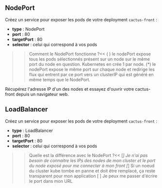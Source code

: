 ## NodePort

Créez un service pour exposer les pods de votre deployment `cactus-front` :
* **type** : NodePort
* **port** : 80
* **targetPort** : 80
* **selector** : celui qui correspond à vos pods

>>Comment le NodePort fonctionne ?<<
( ) le nodePort expose tous les pods sélectionnés présent sur un node sur le même port du node en question. Kubernetes en crée 1 par node.
(*) le nodePort expose le même port sur chaque node et redirige les flux qui entrent par ce port vers un clusterIP qui est généré en même temps que le NodePort.

Récupérez l'adresse IP d'un des nodes et essayez d'ouvrir votre cactus-front depuis un navigateur web.

## LoadBalancer

Créez un service pour exposer les pods de votre deployment `cactus-front` :
* **type** : LoadBalancer
* **port** : 80
* **targetPort** : 80
* **selector** : celui qui correspond à vos pods

>>Quelle est la différence avec le NodePort ?<<
[*] Je n'ai pas besoin de connaitre les IPs des nodes de mon cluster et le port du node exposé pour me connecter à mon front
[*] Si un noeud du cluster kube tombe en panne et doit être remplacé, ça reste transparent pour mon application
[ ] Je peux me passer d'écrire le port dans mon URL
